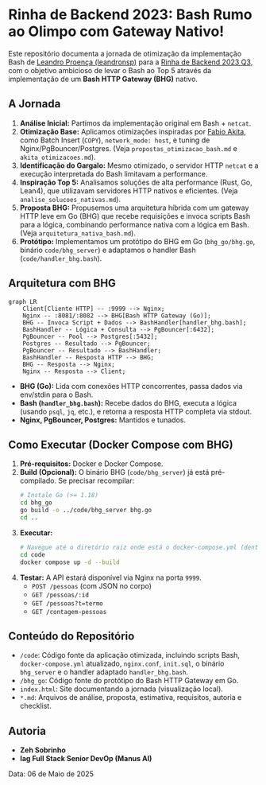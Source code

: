 # Rinha de Backend 2023: Bash Rumo ao Olimpo com Gateway Nativo!

Este repositório documenta a jornada de otimização da implementação Bash de [Leandro Proença (leandronsp)](https://github.com/leandronsp) para a [Rinha de Backend 2023 Q3](https://github.com/zanfranceschi/rinha-de-backend-2023-q3), com o objetivo ambicioso de levar o Bash ao Top 5 através da implementação de um **Bash HTTP Gateway (BHG)** nativo.

## A Jornada

1.  **Análise Inicial:** Partimos da implementação original em Bash + `netcat`.
2.  **Otimização Base:** Aplicamos otimizações inspiradas por [Fabio Akita](https://www.akitaonrails.com/), como Batch Insert (`COPY`), `network_mode: host`, e tuning de Nginx/PgBouncer/Postgres. (Veja `propostas_otimizacao_bash.md` e `akita_otimizacoes.md`).
3.  **Identificação do Gargalo:** Mesmo otimizado, o servidor HTTP `netcat` e a execução interpretada do Bash limitavam a performance.
4.  **Inspiração Top 5:** Analisamos soluções de alta performance (Rust, Go, Lean4), que utilizavam servidores HTTP nativos e eficientes. (Veja `analise_solucoes_nativas.md`).
5.  **Proposta BHG:** Propusemos uma arquitetura híbrida com um gateway HTTP leve em Go (BHG) que recebe requisições e invoca scripts Bash para a lógica, combinando performance nativa com a lógica em Bash. (Veja `arquitetura_nativa_bash.md`).
6.  **Protótipo:** Implementamos um protótipo do BHG em Go (`bhg_go/bhg.go`, binário `code/bhg_server`) e adaptamos o handler Bash (`code/handler_bhg.bash`).

## Arquitetura com BHG

```mermaid
graph LR
    Client[Cliente HTTP] -- :9999 --> Nginx;
    Nginx -- :8081/:8082 --> BHG[Bash HTTP Gateway (Go)];
    BHG -- Invoca Script + Dados --> BashHandler[handler_bhg.bash];
    BashHandler -- Lógica + Consulta --> PgBouncer[:6432];
    PgBouncer -- Pool --> Postgres[:5432];
    Postgres -- Resultado --> PgBouncer;
    PgBouncer -- Resultado --> BashHandler;
    BashHandler -- Resposta HTTP --> BHG;
    BHG -- Resposta --> Nginx;
    Nginx -- Resposta --> Client;
```

*   **BHG (Go):** Lida com conexões HTTP concorrentes, passa dados via env/stdin para o Bash.
*   **Bash (`handler_bhg.bash`):** Recebe dados do BHG, executa a lógica (usando `psql`, `jq`, etc.), e retorna a resposta HTTP completa via stdout.
*   **Nginx, PgBouncer, Postgres:** Mantidos e tunados.

## Como Executar (Docker Compose com BHG)

1.  **Pré-requisitos:** Docker e Docker Compose.
2.  **Build (Opcional):** O binário BHG (`code/bhg_server`) já está pré-compilado. Se precisar recompilar:
    ```bash
    # Instale Go (>= 1.18)
    cd bhg_go
    go build -o ../code/bhg_server bhg.go
    cd ..
    ```
3.  **Executar:**
    ```bash
    # Navegue até o diretório raiz onde está o docker-compose.yml (dentro de 'code/')
    cd code
    docker compose up -d --build
    ```
4.  **Testar:** A API estará disponível via Nginx na porta `9999`.
    *   `POST /pessoas` (com JSON no corpo)
    *   `GET /pessoas/:id`
    *   `GET /pessoas?t=termo`
    *   `GET /contagem-pessoas`

## Conteúdo do Repositório

*   `/code`: Código fonte da aplicação otimizada, incluindo scripts Bash, `docker-compose.yml` atualizado, `nginx.conf`, `init.sql`, o binário `bhg_server` e o handler adaptado `handler_bhg.bash`.
*   `/bhg_go`: Código fonte do protótipo do Bash HTTP Gateway em Go.
*   `index.html`: Site documentando a jornada (visualização local).
*   `*.md`: Arquivos de análise, proposta, estimativa, requisitos, autoria e checklist.

## Autoria

*   **Zeh Sobrinho**
*   **Iag Full Stack Senior DevOp (Manus AI)**

Data: 06 de Maio de 2025

